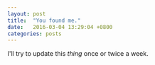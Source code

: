 ```yaml
---
layout: post
title:  "You found me."
date:   2016-03-04 13:29:04 +0800
categories: posts
---
```

I'll try to update this *thing* once or twice a week.
